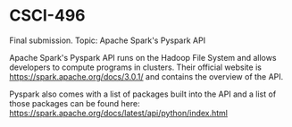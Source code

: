 # CSCI-496
Final submission. Topic: Apache Spark's Pyspark API

Apache Spark's Pyspark API runs on the Hadoop File System and allows developers to compute programs in clusters. 
Their official website is https://spark.apache.org/docs/3.0.1/ and contains the overview of the API. 

Pyspark also comes with a list of packages built into the API and a list of those packages can be found here:
https://spark.apache.org/docs/latest/api/python/index.html
